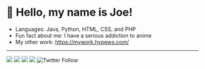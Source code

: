 # 👋 Hello, my name is Joe!

* Languages: Java, Python, HTML, CSS, and PHP
* Fun fact about me: I have a serious addiction to anime
* My other work: https://mywork.hypews.com/

***
![](https://img.shields.io/badge/Age-16-success?style=for-the-badge) ![](https://img.shields.io/badge/Language-Java-orange?style=for-the-badge) ![](https://img.shields.io/badge/Crippling%20Anime%20Addiction%3F-Yes-critical?style=for-the-badge) ![](https://img.shields.io/github/followers/hypewsthedev?style=for-the-badge) ![Twitter Follow](https://img.shields.io/twitter/follow/nothypews?style=for-the-badge)
